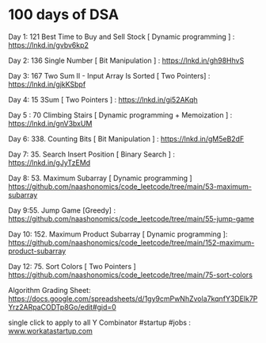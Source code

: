 # 100 days of DSA

Day 1: 121 Best Time to Buy and Sell Stock [ Dynamic programming ] : https://lnkd.in/gvbv6kp2

Day 2: 136 Single Number [ Bit Manipulation ] : https://lnkd.in/gh98HhvS

Day 3: 167 Two Sum II - Input Array Is Sorted [ Two Pointers] : https://lnkd.in/gjkKSbpf

Day 4: 15 3Sum [ Two Pointers ] : https://lnkd.in/gi52AKqh

Day 5 : 70 Climbing Stairs [ Dynamic programming + Memoization ] : https://lnkd.in/gnV3bxUM

Day 6: 338. Counting Bits [ Bit Manipulation ] : https://lnkd.in/gM5eB2dF

Day 7: 35. Search Insert Position [ Binary Search ] : https://lnkd.in/gJyTzEMd

Day 8:  53. Maximum Subarray  [ Dynamic programming ] https://github.com/naashonomics/code_leetcode/tree/main/53-maximum-subarray 

Day 9:55. Jump Game [Greedy] : https://github.com/naashonomics/code_leetcode/tree/main/55-jump-game

Day 10: 152. Maximum Product Subarray [ Dynamic programming ]: https://github.com/naashonomics/code_leetcode/tree/main/152-maximum-product-subarray 

Day 12:  75. Sort Colors [ Two Pointers ] https://github.com/naashonomics/code_leetcode/tree/main/75-sort-colors 

Algorithm Grading Sheet: 
https://docs.google.com/spreadsheets/d/1gy9cmPwNhZvola7kqnfY3DElk7PYrz2ARpaCODTp8Go/edit#gid=0 


single click to apply to all Y Combinator #startup #jobs : www.workatastartup.com
